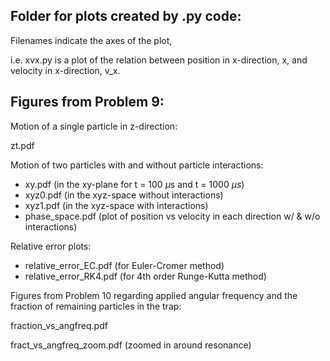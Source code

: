 Folder for plots created by .py code:
--------------------------------------------

Filenames indicate the axes of the plot,

i.e. xvx.py is a plot of the relation between position in x-direction, x, and
velocity in x-direction, v_x.

Figures from Problem 9:
------------------------

Motion of a single particle in z-direction:

zt.pdf

Motion of two particles with and without particle interactions:
- xy.pdf  (in the xy-plane for t = 100 $\mu$s and t = 1000 $\mu s$)
- xyz0.pdf (in the xyz-space without interactions)
- xyz1.pdf (in the xyz-space with interactions)
- phase_space.pdf (plot of position vs velocity in each direction w/ & w/o interactions)

Relative error plots:
- relative_error_EC.pdf   (for Euler-Cromer method)
- relative_error_RK4.pdf (for 4th order Runge-Kutta method)


Figures from Problem 10 regarding applied angular frequency and the fraction of remaining
particles in the trap:

fraction_vs_angfreq.pdf

fract_vs_angfreq_zoom.pdf (zoomed in around resonance)
